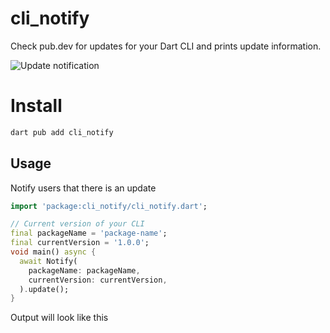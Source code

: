 # cli_notify

Check pub.dev for updates for your Dart CLI and prints update information.

![Update notification](https://raw.githubusercontent.com/leoafarias/cli_notify/main/assets/screenshot.png)

# Install

```bash
dart pub add cli_notify
```

## Usage

Notify users that there is an update

```dart
import 'package:cli_notify/cli_notify.dart';

// Current version of your CLI
final packageName = 'package-name';
final currentVersion = '1.0.0';
void main() async {
  await Notify(
    packageName: packageName,
    currentVersion: currentVersion,
  ).update();
}

```

Output will look like this

```bash

```
